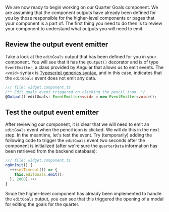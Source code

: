 We are now ready to begin working on our Quarter Goals component. We are assuming that the component outputs have already been defined for you by those responsible for the higher-level components or pages that your component is a part of. The first thing you need to do then is to review your component to understand what outputs you will need to emit.

## Review the output event emitter

Take a look at the `editGoals` output that has been defined for you in your component. You will see that it has the `@Output()` decorator and is of type `EventEmitter`, a class provided by Angular that allows us to emit events. The `<void>` syntax is <a href="https://www.typescriptlang.org/docs/handbook/2/generics.html" target="_blank">Typescript generics syntax</a>, and in this case, indicates that the `editGoals` event does not emit any data.

```ts
/// file: widget.component.ts
/** Edit goals event triggered on clicking the pencil icon. */
@Output() editGoals: EventEmitter<void> = new EventEmitter<void>();
```

## Test the output event emitter

After reviewing our component, it is clear that we will need to emit an `editGoals` event when the pencil icon is clicked. We will do this in the next step. In the meantime, let's test the event. Try (temporarily) adding the following code to trigger the `editGoals` event two seconds after the component is initialized (after we're sure the `quarterData` information has been retrieved from the backend database):

```ts
/// file: widget.component.ts
ngOnInit() {
  +++setTimeout(() => {
    this.editGoals.emit();
  }, 2000);+++
}
```

Since the higher-level component has already been implemented to handle the `editGoals` output, you can see that this triggered the opening of a modal for editing the goals for the quarter.
